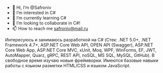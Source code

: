 - 👋 Hi, I’m @Safroniv
- 👀 I’m interested in C#
- 🌱 I’m currently learning C#
- 💞️ I’m looking to collaborate in C#!
- 📫 How to reach me safroniv@mail.ru

Интересуюсь и занимаюсь разработкой на C# (Стек: .NET 5.0+, .NET Framework 4.7+, ASP.NET Core Web API, OPEN API (Swagger), ASP.NET Core Web App, ASP.NET Core MVC, xUnit, Moq, WPF, WinForms, EF, JWT, AutoMapper, Quarz, gRPC, REST API, noSQL, MS SQL, MySQL, GitHub). В свободное время изучаю новые фреймворки. Имеются базовые навыки работы с языком разметки HTML/CSS и языком JavaScript.
